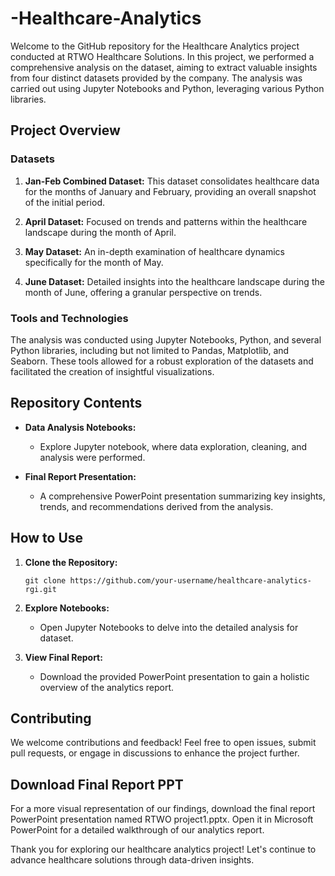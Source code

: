 # -Healthcare-Analytics

Welcome to the GitHub repository for the Healthcare Analytics project conducted at RTWO Healthcare Solutions. In this project, we performed a comprehensive analysis on the dataset, aiming to extract valuable insights from four distinct datasets provided by the company. The analysis was carried out using Jupyter Notebooks and Python, leveraging various Python libraries.

## Project Overview

### Datasets

1. **Jan-Feb Combined Dataset:** This dataset consolidates healthcare data for the months of January and February, providing an overall snapshot of the initial period.

2. **April Dataset:** Focused on trends and patterns within the healthcare landscape during the month of April.

3. **May Dataset:** An in-depth examination of healthcare dynamics specifically for the month of May.

4. **June Dataset:** Detailed insights into the healthcare landscape during the month of June, offering a granular perspective on trends.

### Tools and Technologies

The analysis was conducted using Jupyter Notebooks, Python, and several Python libraries, including but not limited to Pandas, Matplotlib, and Seaborn. These tools allowed for a robust exploration of the datasets and facilitated the creation of insightful visualizations.

## Repository Contents

- **Data Analysis Notebooks:**
  - Explore Jupyter notebook, where data exploration, cleaning, and analysis were performed.

- **Final Report Presentation:**
  - A comprehensive PowerPoint presentation summarizing key insights, trends, and recommendations derived from the analysis.

## How to Use

1. **Clone the Repository:**
   ```
   git clone https://github.com/your-username/healthcare-analytics-rgi.git
   ```

2. **Explore Notebooks:**
   - Open Jupyter Notebooks to delve into the detailed analysis for dataset.

3. **View Final Report:**
   - Download the provided PowerPoint presentation to gain a holistic overview of the analytics report.

## Contributing

We welcome contributions and feedback! Feel free to open issues, submit pull requests, or engage in discussions to enhance the project further.

## Download Final Report PPT

For a more visual representation of our findings, download the final report PowerPoint presentation named RTWO project1.pptx. Open it in Microsoft PowerPoint for a detailed walkthrough of our analytics report.

Thank you for exploring our healthcare analytics project! Let's continue to advance healthcare solutions through data-driven insights.
